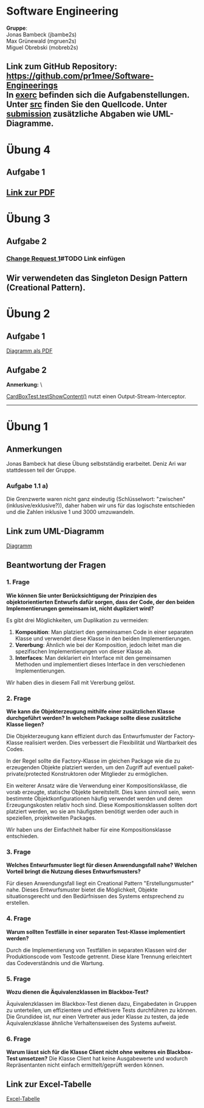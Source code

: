 # Software Engineering
**Gruppe**:\
Jonas Bambeck (jbambe2s)\
Max Grünewald (mgruen2s)\
Miguel Obrebski (mobreb2s)

**Link zum GitHub Repository:**\
https://github.com/pr1mee/Software-Engineerings \
In [exerc](exerc) befinden sich die Aufgabenstellungen.
Unter [src](src) finden Sie den Quellcode. Unter [submission](submission) zusätzliche Abgaben wie UML-Diagramme.
--------------------------
# Übung 4
## Aufgabe 1
[Link zur PDF](submission/uebung4/uebung4a1.pdf)
--------------------------

# Übung 3
## Aufgabe 2
### [Change Request 1]()#TODO Link einfügen
Wir verwendeten das Singleton Design Pattern (Creational Pattern).
---------------
# Übung 2
## Aufgabe 1
[Diagramm als PDF](submission/uebung2/SE1_Ubungsblatt2_Aufgabe1.pdf)

## Aufgabe 2
**Anmerkung:** \

[CardBoxTest.testShowContent()](src/test/java/org/hbrs/se1/ss24/uebung2/test/CardBoxTest.java) nutzt einen Output-Stream-Interceptor.

---------------------------

# Übung 1
## Anmerkungen
Jonas Bambeck hat diese Übung selbstständig erarbeitet. Deniz Ari war stattdessen teil der Gruppe.

### Aufgabe 1.1 a)
Die Grenzwerte waren nicht ganz eindeutig (Schlüsselwort: "zwischen" (inklusive/exklusive?)),
daher haben wir uns für das logischste entschieden und die
Zahlen inklusive 1 und 3000 umzuwandeln.
## Link zum UML-Diagramm
[Diagramm](submission/uebung1/UML_class_diagram.pdf)
## Beantwortung der Fragen
### 1. Frage
**Wie können Sie unter Berücksichtigung der Prinzipien des objektorientierten Entwurfs dafür sorgen, dass der Code, der
den beiden Implementierungen gemeinsam ist, nicht dupliziert wird?**

Es gibt drei Möglichkeiten, um Duplikation zu vermeiden:
1. **Komposition**: Man platziert den gemeinsamen Code in einer separaten Klasse und verwendet diese Klasse in den
   beiden Implementierungen.
2. **Vererbung**: Ähnlich wie bei der Komposition, jedoch leitet man die spezifischen Implementierungen von dieser
   Klasse ab.
3. **Interfaces**: Man deklariert ein Interface mit den gemeinsamen Methoden und implementiert dieses Interface in den
   verschiedenen Implementierungen.

Wir haben dies in diesem Fall mit Vererbung gelöst.

### 2. Frage
**Wie kann die Objekterzeugung mithilfe einer zusätzlichen Klasse durchgeführt werden? In welchem Package sollte diese
zusätzliche Klasse liegen?**

Die Objekterzeugung kann effizient durch das Entwurfsmuster der Factory-Klasse realisiert werden. Dies verbessert die
Flexibilität und Wartbarkeit des Codes.

In der Regel sollte die Factory-Klasse im gleichen Package wie die zu erzeugenden Objekte platziert werden, um den
Zugriff auf eventuell paket-private/protected Konstruktoren oder Mitglieder zu ermöglichen.

Ein weiterer Ansatz wäre die Verwendung einer Kompositionsklasse, die vorab erzeugte, statische Objekte bereitstellt.
Dies kann sinnvoll sein, wenn bestimmte Objektkonfigurationen häufig verwendet werden und deren Erzeugungskosten relativ
hoch sind.
Diese Kompositionsklassen sollten dort platziert werden, wo sie am häufigsten benötigt werden oder auch in speziellen,
projektweiten Packages.

Wir haben uns der Einfachheit halber für eine Kompositionsklasse entschieden.

### 3. Frage

**Welches Entwurfsmuster liegt für diesen Anwendungsfall nahe? Welchen Vorteil bringt die Nutzung dieses
Entwurfsmusters?**

Für diesen Anwendungsfall liegt ein Creational Pattern "Erstellungsmuster" nahe. Dieses Entwurfsmuster bietet die
Möglichkeit, Objekte situationsgerecht und den Bedürfnissen des Systems entsprechend zu erstellen.

### 4. Frage

**Warum sollten Testfälle in einer separaten Test-Klasse implementiert werden?**

Durch die Implementierung von Testfällen in separaten Klassen wird der Produktionscode vom Testcode getrennt. Diese
klare Trennung erleichtert das Codeverständnis und die Wartung.

### 5. Frage

**Wozu dienen die Äquivalenzklassen im Blackbox-Test?**

Äquivalenzklassen im Blackbox-Test dienen dazu, Eingabedaten in Gruppen zu unterteilen, um effizientere und effektivere
Tests durchführen zu können. Die Grundidee ist, nur einen Vertreter aus jeder Klasse zu testen, da jede Äquivalenzklasse
ähnliche Verhaltensweisen des Systems aufweist.

### 6. Frage

**Warum lässt sich für die Klasse Client nicht ohne weiteres ein Blackbox-Test umsetzen?**
Die Klasse Client hat keine Ausgabewerte und wodurch Repräsentanten nicht einfach ermittelt/geprüft werden können.
## Link zur Excel-Tabelle
[Excel-Tabelle](submission/uebung1/Excel_TestCase.pdf)